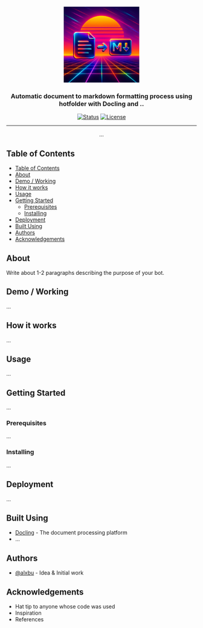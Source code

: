 <p align="center">
  <a href="" rel="noopener">
 <img width=200px height=200px src="assets/doc_to_markdown.png" alt="Bot logo"></a>
</p>

<h3 align="center">Automatic document to markdown formatting process using hotfolder with Docling and ..</h3>

<div align="center">

[![Status](https://img.shields.io/badge/status-active-success.svg)]()
[![License](https://img.shields.io/badge/license-MIT-blue.svg)](/LICENSE)

</div>

---

<p align="center"> ...
    <br> 
</p>

## Table of Contents

- [Table of Contents](#table-of-contents)
- [About ](#about-)
- [Demo / Working ](#demo--working-)
- [How it works ](#how-it-works-)
- [Usage ](#usage-)
- [Getting Started ](#getting-started-)
  - [Prerequisites](#prerequisites)
  - [Installing](#installing)
- [Deployment ](#deployment-)
- [Built Using ](#built-using-)
- [Authors ](#authors-)
- [Acknowledgements ](#acknowledgements-)

## About <a name = "about"></a>

Write about 1-2 paragraphs describing the purpose of your bot.

## Demo / Working <a name = "demo"></a>

...

## How it works <a name = "working"></a>

...

## Usage <a name = "usage"></a>

...

## Getting Started <a name = "getting_started"></a>

...

### Prerequisites

...

### Installing

...

## Deployment <a name = "deployment"></a>

...

## Built Using <a name = "built_using"></a>

- [Docling](https://docling.com/) - The document processing platform
- ...

## Authors <a name = "authors"></a>

- [@alxbu](https://github.com/alxbu) - Idea & Initial work

## Acknowledgements <a name = "acknowledgement"></a>

- Hat tip to anyone whose code was used
- Inspiration
- References

